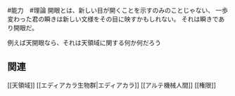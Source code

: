 #能力　#理論 
開眼とは、新しい目が開くことを示すのみのことじゃない、
一歩変わった君の瞬きは新しい文様をその目に映すかもしれない。
それは瞬きであり開眼だ。

例えば天開眼なら、それは天領域に関する何か何だろう

## 関連
[[天領域]]
[[エディアカラ生物群|エディアカラ]]
[[アルテ機械人間]]
[[権限]]